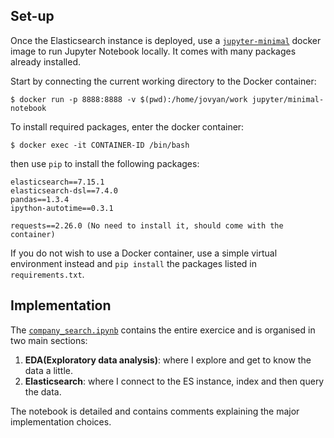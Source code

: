 ## Set-up
Once the Elasticsearch instance is deployed, use a [`jupyter-minimal`](https://hub.docker.com/r/jupyter/minimal-notebook/tags/) docker image to run Jupyter Notebook locally. It comes with many packages already installed.

Start by connecting the current working directory to the Docker container:
```
$ docker run -p 8888:8888 -v $(pwd):/home/jovyan/work jupyter/minimal-notebook 
```
To install required packages, enter the docker container:
```
$ docker exec -it CONTAINER-ID /bin/bash
```

then use `pip` to install the following packages:
```
elasticsearch==7.15.1
elasticsearch-dsl==7.4.0
pandas==1.3.4
ipython-autotime==0.3.1

requests==2.26.0 (No need to install it, should come with the container)
```

If you do not wish to use a Docker container, use a simple virtual environment instead and `pip install` the packages listed in `requirements.txt`.

## Implementation

The [`company_search.ipynb`](https://github.com/HAEKADI/tp-elastic/blob/master/company_search.ipynb) contains the entire exercice and is organised in two main sections:

1. **EDA(Exploratory data analysis)**: where I explore and get to know the data a little.
2. **Elasticsearch**: where I connect to the ES instance, index and then query the data.

The notebook is detailed and contains comments explaining the major implementation choices.